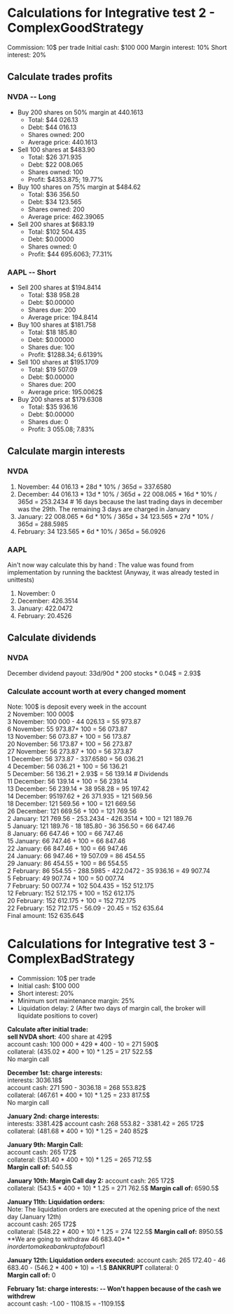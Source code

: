 # Calculations for Integrative test 2 - ComplexGoodStrategy
Commission: 10$ per trade
Initial cash: $100 000
Margin interest: 10%
Short interest: 20%
## Calculate trades profits
### NVDA -- Long
- Buy 200 shares on 50% margin at 440.1613
  - Total: $44 026.13
  - Debt: $44 016.13
  - Shares owned: 200
  - Average price: 440.1613
- Sell 100 shares at $483.90
  - Total: $26 371.935
  - Debt: $22 008.065
  - Shares owned: 100
  - Profit: $4353.875; 19.77%
- Buy 100 shares on 75% margin at $484.62
  - Total: $36 356.50
  - Debt: $34 123.565
  - Shares owned: 200
  - Average price: 462.39065
- Sell 200 shares at $683.19
  - Total: $102 504.435
  - Debt: $0.00000
  - Shares owned: 0
  - Profit: $44 695.6063; 77.31%

### AAPL -- Short
- Sell 200 shares at $194.8414
  - Total: $38 958.28
  - Debt: $0.00000
  - Shares due: 200
  - Average price: 194.8414
- Buy 100 shares at $181.758
  - Total: $18 185.80
  - Debt: $0.00000
  - Shares due: 100
  - Profit: $1288.34; 6.6139%
- Sell 100 shares at $195.1709
  - Total: $19 507.09
  - Debt: $0.00000
  - Shares due: 200
  - Average price: 195.0062$
- Buy 200 shares at $179.6308
  - Total: $35 936.16
  - Debt: $0.00000
  - Shares due: 0
  - Profit: 3 055.08; 7.83%

## Calculate margin interests
### NVDA
1. November: 44 016.13 * 28d * 10% / 365d = 337.6580
2. December: 44 016.13 * 13d * 10% / 365d + 22 008.065 * 16d * 10% / 365d = 253.2434 # 16 days because the last trading days in december was the 29th.  The remaining 3 days are charged in January
2. January: 22 008.065 * 6d * 10% / 365d + 34 123.565 * 27d * 10% / 365d = 288.5985
3. February: 34 123.565 * 6d * 10% / 365d = 56.0926

### AAPL
Ain't now way  calculate this by hand : The value was found from implementation  by running the backtest
(Anyway, it was already tested in unittests)
1. November: 0
2. December: 426.3514
3. January: 422.0472
4. February: 20.4526

## Calculate dividends
### NVDA
December dividend payout: 33d/90d * 200 stocks * 0.04$ = 2.93$

### Calculate account worth at every changed moment
Note: 100$ is deposit every week in the account  
2 November: 100 000$  
3 November: 100 000 - 44 026.13 = 55 973.87  
6 November: 55 973.87+ 100 = 56 073.87  
13 November: 56 073.87 + 100 = 56 173.87  
20 November: 56 173.87 + 100 = 56 273.87  
27 November: 56 273.87 + 100 = 56 373.87  
1 December: 56 373.87 - 337.6580 = 56 036.21  
4 December: 56 036.21 + 100 = 56 136.21  
5 December: 56 136.21 + 2.93$ = 56 139.14   # Dividends  
11 December: 56 139.14 + 100 = 56 239.14  
13 December: 56 239.14 + 38 958.28 = 95 197.42  
14 December: 95197.62 + 26 371.935 = 121 569.56  
18 December: 121 569.56 + 100 = 121 669.56  
26 December: 121 669.56 + 100 = 121 769.56  
2 January: 121 769.56 - 253.2434 - 426.3514 + 100 = 121 189.76  
5 January: 121 189.76 - 18 185.80 - 36 356.50 = 66 647.46  
8 January: 66 647.46 + 100 = 66 747.46  
15 January: 66 747.46 + 100 = 66 847.46  
22 January: 66 847.46 + 100 = 66 947.46  
24 January: 66 947.46 + 19 507.09 = 86 454.55  
29 January: 86 454.55 + 100 = 86 554.55  
2 February: 86 554.55 - 288.5985 - 422.0472 - 35 936.16 = 49 907.74  
5 February: 49 907.74 + 100 = 50 007.74  
7 February: 50 007.74 + 102 504.435 = 152 512.175  
12 February: 152 512.175 + 100 = 152 612.175  
20 February: 152 612.175 + 100 = 152 712.175  
22 February: 152 712.175 - 56.09 - 20.45 = 152 635.64  
Final amount: 152 635.64$  

# Calculations for Integrative test 3 - ComplexBadStrategy
- Commission: 10$ per trade
- Initial cash: $100 000
- Short interest: 20%
- Minimum sort maintenance margin: 25%
- Liquidation delay: 2 (After two days of margin call, the broker will liquidate positions to cover)

**Calculate after initial trade:**  
**sell NVDA short**: 400 share at 429$  
account cash: 100 000 + 429 * 400 - 10 = 271 590$  
collateral: (435.02 * 400 + 10) * 1.25 = 217 522.5$  
No margin call  

**December 1st: charge interests:**  
interests: 3036.18$  
account cash: 271 590 - 3036.18 = 268 553.82$  
collateral: (467.61 * 400 + 10) * 1.25 = 233 817.5$  
No margin call  

**January 2nd: charge interests:**  
interests: 3381.42$
account cash: 268 553.82 - 3381.42 = 265 172$
collateral: (481.68 * 400 + 10) * 1.25 = 240 852$

**January 9th: Margin Call:**  
account cash: 265 172$  
collateral: (531.40 * 400 + 10) * 1.25 = 265 712.5$  
**Margin call of:** 540.5$

**January 10th: Margin Call day 2:**
account cash: 265 172$  
collateral: (543.5 * 400 + 10) * 1.25 = 271 762.5$
**Margin call of:** 6590.5$

**January 11th: Liquidation orders:**  
Note: The liquidation orders are executed at the opening price of the next day (January 12th)  
account cash: 265 172$  
collateral: (548.22 * 400 + 10) * 1.25 = 274 122.5$
**Margin call of:** 8950.5$
**We are going to withdraw 46 683.40$** in order to make a bankrupt of about 1$

**January 12th: Liquidation orders executed:**
account cash: 265 172.40 - 46 683.40 - (546.2 * 400 + 10) = -1.$  **BANKRUPT**
collateral: 0  
**Margin call of:** 0  

**February 1st: charge interests: -- Won't happen because of the cash we withdrew**  
account cash: -1.00 - 1108.15 = -1109.15$